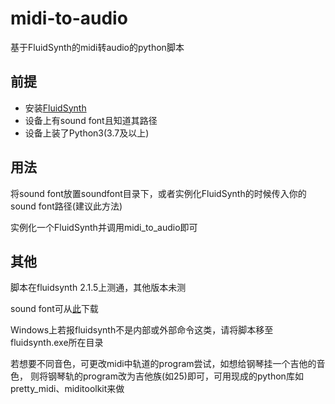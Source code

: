 # midi-to-audio
基于FluidSynth的midi转audio的python脚本


## 前提
- 安装[FluidSynth](https://github.com/FluidSynth/fluidsynth)
- 设备上有sound font且知道其路径
- 设备上装了Python3(3.7及以上)

## 用法
将sound font放置soundfont目录下，或者实例化FluidSynth的时候传入你的sound font路径(建议此方法)

实例化一个FluidSynth并调用midi_to_audio即可


## 其他
脚本在fluidsynth 2.1.5上测通，其他版本未测

sound font可从[此](https://github.com/FluidSynth/fluidsynth/wiki/SoundFont)下载

Windows上若报fluidsynth不是内部或外部命令这类，请将脚本移至fluidsynth.exe所在目录

若想要不同音色，可更改midi中轨道的program尝试，如想给钢琴挂一个吉他的音色，
则将钢琴轨的program改为吉他族(如25)即可，可用现成的python库如pretty_midi、miditoolkit来做